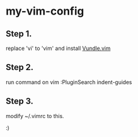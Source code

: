 # my-vim-config

## Step 1. 
replace 'vi' to 'vim' and install [Vundle.vim](https://github.com/VundleVim/Vundle.vim)

## Step 2.
run command on vim :PluginSearch indent-guides

## Step 3.
modify ~/.vimrc to this.


:)